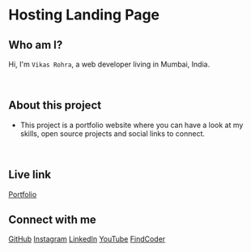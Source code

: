 # Hosting Landing Page

## Who am I?
Hi, I'm `Vikas Rohra`, a web developer living in Mumbai, India.

<br />

## About this project
 - This project is a portfolio website where you can have a look at my skills, open source projects and social links to connect.



<br />

## Live link
 [Portfolio](https://vikasrohra.com/)

## Connect with me

[GitHub](https://github.com/vikasrohra)
[Instagram](https://www.instagram.com/imvikasrohra/)
[LinkedIn](https://in.linkedin.com/in/vikas-rohra-1a94a054)
[YouTube](https://www.youtube.com/channel/UCNRDbYxL0A1KFQwt9X0PgSQ)
[FindCoder](https://www.findcoder.io/u/vikasrohra)
